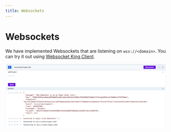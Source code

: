 ```yaml
---
title: Websockets
---
```


# Websockets

We have implemented Websockets that are listening on `wss://<domain>`. You can try it out using [Websocket King Client](https://websocketking.com/).

![Websockets](../../assets/hugin-cache/websockets.png)